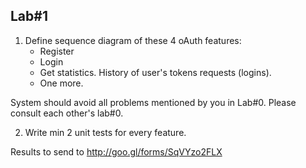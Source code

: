 Lab#1
-----
1. Define sequence diagram of these 4 oAuth features:
	- Register
	- Login
	- Get statistics. History of user's tokens requests (logins).
	- One more.

System should avoid all problems mentioned by you in Lab#0. Please consult each other's lab#0.

2. Write min 2 unit tests for every feature.

Results to send to http://goo.gl/forms/SqVYzo2FLX
